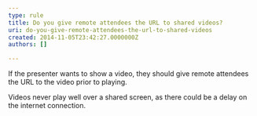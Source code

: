 ```yaml
---
type: rule
title: Do you give remote attendees the URL to shared videos?
uri: do-you-give-remote-attendees-the-url-to-shared-videos
created: 2014-11-05T23:42:27.0000000Z
authors: []

---
```


If the presenter wants to show a video, they should give remote attendees the URL to the video prior to playing. 



Videos never play well over a shared screen, as there could be a delay on the internet connection.
